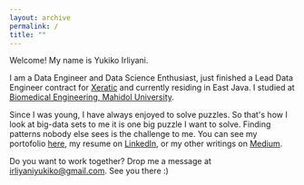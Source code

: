 ```yaml
---
layout: archive
permalink: /
title: ""
---
```


Welcome! My name is Yukiko Irliyani. 

I am a Data Engineer and Data Science Enthusiast, just finished a Lead Data Engineer contract for [Xeratic](https://www.linkedin.com/company/xeratic/mycompany/) and currently residing in East Java. I studied at [Biomedical Engineering, Mahidol University](https://www.facebook.com/bmemahidol).

Since I was young, I have always enjoyed to solve puzzles. So that's how I look at big-data sets to me it is one big puzzle I want to solve. Finding patterns nobody else sees is the challenge to me. You can see my portofolio [here](/portofolio/), my resume on [LinkedIn](https://www.linkedin.com/in/yukikoirlyn/), or my other writings on [Medium](https://medium.com/@yukikoirlyn).

Do you want to work together? Drop me a message at irliyaniyukiko@gmail.com. See you there :)
